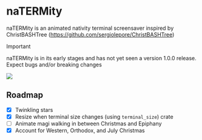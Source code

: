 # naTERMity
naTERMity is an animated nativity terminal screensaver inspired by ChristBASHTree (https://github.com/sergiolepore/ChristBASHTree)

> [!IMPORTANT]
> naTERMity is in its early stages and has not yet seen a version 1.0.0 release. Expect bugs and/or breaking changes

![](scenes.avif)

## Roadmap
- [x] Twinkling stars
- [x] Resize when terminal size changes (using `terminal_size`) crate
- [ ] Animate magi walking in between Christmas and Epiphany
- [x] Account for Western, Orthodox, and July Christmas
